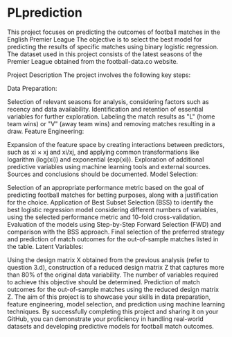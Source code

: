 # PLprediction
This project focuses on predicting the outcomes of football matches in the English Premier League
The objective is to select the best model for predicting the results of specific matches using binary logistic regression. The dataset used in this project consists of the latest seasons of the Premier League obtained from the football-data.co website.

Project Description
The project involves the following key steps:

Data Preparation:

Selection of relevant seasons for analysis, considering factors such as recency and data availability.
Identification and retention of essential variables for further exploration.
Labeling the match results as "L" (home team wins) or "V" (away team wins) and removing matches resulting in a draw.
Feature Engineering:

Expansion of the feature space by creating interactions between predictors, such as xi × xj and xi/xj, and applying common transformations like logarithm (log(xi)) and exponential (exp(xi)).
Exploration of additional predictive variables using machine learning tools and external sources. Sources and conclusions should be documented.
Model Selection:

Selection of an appropriate performance metric based on the goal of predicting football matches for betting purposes, along with a justification for the choice.
Application of Best Subset Selection (BSS) to identify the best logistic regression model considering different numbers of variables, using the selected performance metric and 10-fold cross-validation.
Evaluation of the models using Step-by-Step Forward Selection (FWD) and comparison with the BSS approach.
Final selection of the preferred strategy and prediction of match outcomes for the out-of-sample matches listed in the table.
Latent Variables:

Using the design matrix X obtained from the previous analysis (refer to question 3.d), construction of a reduced design matrix Z that captures more than 80% of the original data variability. The number of variables required to achieve this objective should be determined.
Prediction of match outcomes for the out-of-sample matches using the reduced design matrix Z.
The aim of this project is to showcase your skills in data preparation, feature engineering, model selection, and prediction using machine learning techniques. By successfully completing this project and sharing it on your GitHub, you can demonstrate your proficiency in handling real-world datasets and developing predictive models for football match outcomes.




